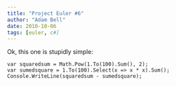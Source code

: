 ```yaml
---
title: "Project Euler #6"
author: "Adam Bell"
date: 2010-10-06
tags: [euler, c#]
---
```

Ok, this one is stupidly simple:

```
var squaredsum = Math.Pow(1.To(100).Sum(), 2);
var sumedsquare = 1.To(100).Select(x => x * x).Sum();
Console.WriteLine(squaredsum - sumedsquare);

```
